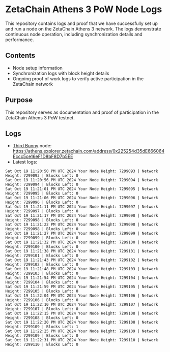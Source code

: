 # ZetaChain Athens 3 PoW Node Logs
This repository contains logs and proof that we have successfully set up and run a node on the ZetaChain Athens 3 network. The logs demonstrate continuous node operation, including synchronization details and performance.

## Contents
- Node setup information
- Synchronization logs with block height details
- Ongoing proof of work logs to verify active participation in the ZetaChain network

## Purpose
This repository serves as documentation and proof of participation in the ZetaChain Athens 3 PoW testnet.

## Logs

- [Third Bunny](https://thirdbunny.xyz/) node: https://athens.explorer.zetachain.com/address/0x225254d35dE666064Eccc5ce16eF1D8bF8D7b5EE
- Latest logs:
```
Sat Oct 19 11:20:50 PM UTC 2024 Your Node Height: 7299093 | Network Height: 7299093 | Blocks Left: 0
Sat Oct 19 11:20:56 PM UTC 2024 Your Node Height: 7299094 | Network Height: 7299094 | Blocks Left: 0
Sat Oct 19 11:21:01 PM UTC 2024 Your Node Height: 7299095 | Network Height: 7299095 | Blocks Left: 0
Sat Oct 19 11:21:06 PM UTC 2024 Your Node Height: 7299096 | Network Height: 7299096 | Blocks Left: 0
Sat Oct 19 11:21:11 PM UTC 2024 Your Node Height: 7299097 | Network Height: 7299097 | Blocks Left: 0
Sat Oct 19 11:21:17 PM UTC 2024 Your Node Height: 7299098 | Network Height: 7299098 | Blocks Left: 0
Sat Oct 19 11:21:22 PM UTC 2024 Your Node Height: 7299098 | Network Height: 7299098 | Blocks Left: 0
Sat Oct 19 11:21:27 PM UTC 2024 Your Node Height: 7299099 | Network Height: 7299099 | Blocks Left: 0
Sat Oct 19 11:21:32 PM UTC 2024 Your Node Height: 7299100 | Network Height: 7299100 | Blocks Left: 0
Sat Oct 19 11:21:38 PM UTC 2024 Your Node Height: 7299101 | Network Height: 7299101 | Blocks Left: 0
Sat Oct 19 11:21:43 PM UTC 2024 Your Node Height: 7299102 | Network Height: 7299102 | Blocks Left: 0
Sat Oct 19 11:21:48 PM UTC 2024 Your Node Height: 7299103 | Network Height: 7299103 | Blocks Left: 0
Sat Oct 19 11:21:54 PM UTC 2024 Your Node Height: 7299104 | Network Height: 7299104 | Blocks Left: 0
Sat Oct 19 11:21:59 PM UTC 2024 Your Node Height: 7299105 | Network Height: 7299105 | Blocks Left: 0
Sat Oct 19 11:22:04 PM UTC 2024 Your Node Height: 7299106 | Network Height: 7299106 | Blocks Left: 0
Sat Oct 19 11:22:10 PM UTC 2024 Your Node Height: 7299107 | Network Height: 7299107 | Blocks Left: 0
Sat Oct 19 11:22:15 PM UTC 2024 Your Node Height: 7299108 | Network Height: 7299108 | Blocks Left: 0
Sat Oct 19 11:22:20 PM UTC 2024 Your Node Height: 7299108 | Network Height: 7299109 | Blocks Left: 1
Sat Oct 19 11:22:25 PM UTC 2024 Your Node Height: 7299109 | Network Height: 7299109 | Blocks Left: 0
Sat Oct 19 11:22:31 PM UTC 2024 Your Node Height: 7299110 | Network Height: 7299110 | Blocks Left: 0
```
